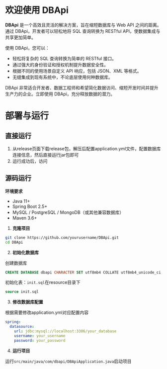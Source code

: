 # 欢迎使用 DBApi

**DBApi** 是一个高效且灵活的解决方案，旨在缩短数据库与 Web API 之间的距离。通过 DBApi，开发者可以轻松地将 SQL 查询转换为 RESTful API，使数据集成与共享更加简单。

使用 DBApi，您可以：

- 轻松将复杂的 SQL 查询转换为简单的 RESTful 接口。
- 通过强大的身份验证和授权机制提升数据安全性。
- 根据不同的使用场景自定义 API 响应，包括 JSON、XML 等格式。
- 无缝集成到现有系统中，不论底层使用何种数据库。

DBApi 非常适合开发者、数据工程师和希望简化数据访问、缩短开发时间并提升生产力的企业。立即使用 DBApi，充分释放数据的潜力。

# 部署与运行

## 直接运行

1. 从release页面下载release包，解压后配置application.yml文件，配置数据库连接信息，然后直接运行jar包即可
2. 运行成功后，访问


## 源码运行

**环境要求**

- Java 11+
- Spring Boot 2.5+
- MySQL / PostgreSQL / MongoDB（或其他兼容数据库）
- Maven 3.6+

1. **克隆项目**

```bash
git clone https://github.com/yourusername/DBApi.git
cd DBApi
```

2. **初始化数据库**

创建数据库

```sql
CREATE DATABASE dbapi CHARACTER SET utf8mb4 COLLATE utf8mb4_unicode_ci;
```

初始化表：`init.sql`在resource目录下
```sql
source init.sql
```

3. **修改数据库配置**

根据需要修改application.yml对应配置内容

```yaml
spring:
  datasource:
    url: jdbc:mysql://localhost:3306/your_database
    username: your_username
    password: your_password
```

4. **运行项目**

运行`src/main/java/com/dbapi/DBApiApplication.java`启动项目

